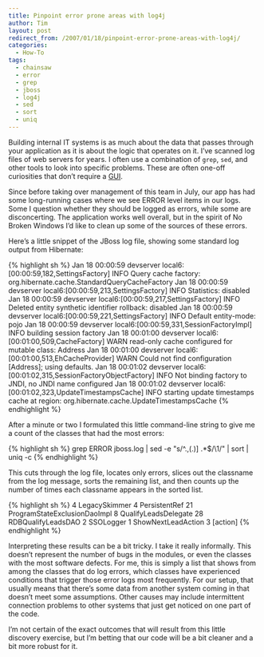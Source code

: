 ```yaml
---
title: Pinpoint error prone areas with log4j
author: Tim
layout: post
redirect_from: /2007/01/18/pinpoint-error-prone-areas-with-log4j/
categories:
  - How-To
tags:
  - chainsaw
  - error
  - grep
  - jboss
  - log4j
  - sed
  - sort
  - uniq
---
```

Building internal IT systems is as much about the data that passes through your application as it is about the logic that operates on it. I&#8217;ve scanned log files of web servers for years. I often use a combination of `grep`, `sed`, and other tools to look into specific problems. These are often one-off curiosities that don&#8217;t require a [GUI][1].

Since before taking over management of this team in July, our app has had some long-running cases where we see ERROR level items in our logs. Some I question whether they should be logged as errors, while some are disconcerting. The application works well overall, but in the spirit of No Broken Windows I&#8217;d like to clean up some of the sources of these errors.

Here&#8217;s a little snippet of the JBoss log file, showing some standard log output from Hibernate:

{% highlight sh %}
Jan 18 00:00:59 devserver local6:[00:00:59,182,SettingsFactory] INFO  Query cache factory: org.hibernate.cache.StandardQueryCacheFactory
Jan 18 00:00:59 devserver local6:[00:00:59,213,SettingsFactory] INFO  Statistics: disabled
Jan 18 00:00:59 devserver local6:[00:00:59,217,SettingsFactory] INFO  Deleted entity synthetic identifier rollback: disabled
Jan 18 00:00:59 devserver local6:[00:00:59,221,SettingsFactory] INFO  Default entity-mode: pojo
Jan 18 00:00:59 devserver local6:[00:00:59,331,SessionFactoryImpl] INFO  building session factory
Jan 18 00:01:00 devserver local6:[00:01:00,509,CacheFactory] WARN  read-only cache configured for mutable class: Address
Jan 18 00:01:00 devserver local6:[00:01:00,513,EhCacheProvider] WARN  Could not find configuration [Address]; using defaults.
Jan 18 00:01:02 devserver local6:[00:01:02,315,SessionFactoryObjectFactory] INFO  Not binding factory to JNDI, no JNDI name configured
Jan 18 00:01:02 devserver local6:[00:01:02,323,UpdateTimestampsCache] INFO  starting update timestamps cache at region: org.hibernate.cache.UpdateTimestampsCache
{% endhighlight %}

After a minute or two I formulated this little command-line string to give me a count of the classes that had the most errors:

{% highlight sh %}
grep ERROR jboss.log | sed -e "s/^.,(.)] .*$/\1/" | sort | uniq -c
{% endhighlight %}

This cuts through the log file, locates only errors, slices out the classname from the log message, sorts the remaining list, and then counts up the number of times each classname appears in the sorted list.

{% highlight sh %}
 4 LegacySkimmer
 4 PersistentRef
21 ProgramStateExclusionDaoImpl
 8 QualifyLeadsDelegate
28 RDBQualifyLeadsDAO
 2 SSOLogger
 1 ShowNextLeadAction
 3 [action]
{% endhighlight %}


Interpreting these results can be a bit tricky. I take it really informally. This doesn&#8217;t represent the number of bugs in the modules, or even the classes with the most software defects. For me, this is simply a list that shows from among the classes that do log errors, which classes have experienced conditions that trigger those error logs most frequently. For our setup, that usually means that there&#8217;s some data from another system coming in that doesn&#8217;t meet some assumptions. Other causes may include intermittent connection problems to other systems that just get noticed on one part of the code.

I&#8217;m not certain of the exact outcomes that will result from this little discovery exercise, but I&#8217;m betting that our code will be a bit cleaner and a bit more robust for it.

 [1]: http://logging.apache.org/log4j/docs/chainsaw.html
